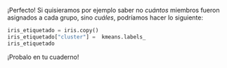 ¡Perfecto! Si quisieramos por ejemplo saber no _cuántos_ miembros fueron asignados a cada grupo, sino _cuáles_, podríamos hacer lo siguiente: 

```python
iris_etiquetado = iris.copy()
iris_etiquetado["cluster"] =  kmeans.labels_ 
iris_etiquetado
```

¡Probalo en tu cuaderno!